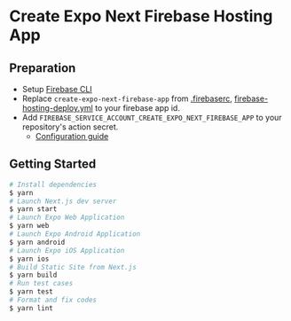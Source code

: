 # Create Expo Next Firebase Hosting App

## Preparation

- Setup [Firebase CLI](https://firebase.google.com/docs/cli)
- Replace `create-expo-next-firebase-app` from [.firebaserc](./.firebaserc), [firebase-hosting-deploy.yml](./.github/workflows/firebase-hosting-deploy.yml) to your firebase app id.
- Add `FIREBASE_SERVICE_ACCOUNT_CREATE_EXPO_NEXT_FIREBASE_APP` to your repository's action secret.
  - [Configuration guide](https://github.com/marketplace/actions/deploy-to-firebase-hosting#firebaseserviceaccount-string-required)

## Getting Started

```sh
# Install dependencies
$ yarn
# Launch Next.js dev server
$ yarn start
# Launch Expo Web Application
$ yarn web
# Launch Expo Android Application
$ yarn android
# Launch Expo iOS Application
$ yarn ios
# Build Static Site from Next.js
$ yarn build
# Run test cases
$ yarn test
# Format and fix codes
$ yarn lint
```

